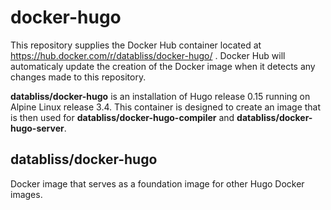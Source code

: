 # docker-hugo

This repository supplies the Docker Hub container located at 
https://hub.docker.com/r/databliss/docker-hugo/ . Docker Hub will automaticaly
update the creation of the Docker image when it detects any changes made to
this repository.

**databliss/docker-hugo** is an installation of Hugo release 0.15 running on 
Alpine Linux release 3.4. This container is designed to create an image that is 
then used for **databliss/docker-hugo-compiler** and 
**databliss/docker-hugo-server**.


databliss/docker-hugo
--------------

Docker image that serves as a foundation image for other Hugo Docker images.
